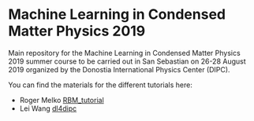 # Machine Learning in Condensed Matter Physics 2019

Main repository for the Machine Learning in Condensed Matter Physics 2019 summer course to be carried out in San Sebastian on 26-28 August 2019 organized by the Donostia International Physics Center (DIPC).

You can find the materials for the different tutorials here:

* Roger Melko [RBM_tutorial](https://github.com/iamc/ML-CM-2019/tree/master/RBM_tutorial)
* Lei Wang [dl4dipc](https://github.com/iamc/ML-CM-2019/tree/master/dl4dipc)
